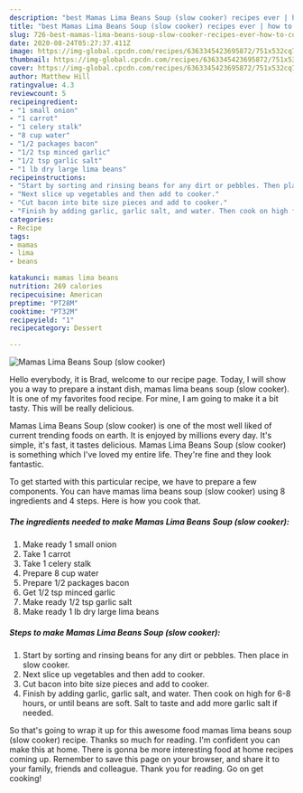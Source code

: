 ```yaml
---
description: "best Mamas Lima Beans Soup (slow cooker) recipes ever | how to cook Mamas Lima Beans Soup (slow cooker)"
title: "best Mamas Lima Beans Soup (slow cooker) recipes ever | how to cook Mamas Lima Beans Soup (slow cooker)"
slug: 726-best-mamas-lima-beans-soup-slow-cooker-recipes-ever-how-to-cook-mamas-lima-beans-soup-slow-cooker
date: 2020-08-24T05:27:37.411Z
image: https://img-global.cpcdn.com/recipes/6363345423695872/751x532cq70/mamas-lima-beans-soup-slow-cooker-recipe-main-photo.jpg
thumbnail: https://img-global.cpcdn.com/recipes/6363345423695872/751x532cq70/mamas-lima-beans-soup-slow-cooker-recipe-main-photo.jpg
cover: https://img-global.cpcdn.com/recipes/6363345423695872/751x532cq70/mamas-lima-beans-soup-slow-cooker-recipe-main-photo.jpg
author: Matthew Hill
ratingvalue: 4.3
reviewcount: 5
recipeingredient:
- "1 small onion"
- "1 carrot"
- "1 celery stalk"
- "8 cup water"
- "1/2 packages bacon"
- "1/2 tsp minced garlic"
- "1/2 tsp garlic salt"
- "1 lb dry large lima beans"
recipeinstructions:
- "Start by sorting and rinsing beans for any dirt or pebbles. Then place in slow cooker."
- "Next slice up vegetables and then add to cooker."
- "Cut bacon into bite size pieces and add to cooker."
- "Finish by adding garlic, garlic salt, and water. Then cook on high for 6-8 hours, or until beans are soft. Salt to taste and add more garlic salt if needed."
categories:
- Recipe
tags:
- mamas
- lima
- beans

katakunci: mamas lima beans 
nutrition: 269 calories
recipecuisine: American
preptime: "PT28M"
cooktime: "PT32M"
recipeyield: "1"
recipecategory: Dessert

---
```



![Mamas Lima Beans Soup (slow cooker)](https://img-global.cpcdn.com/recipes/6363345423695872/751x532cq70/mamas-lima-beans-soup-slow-cooker-recipe-main-photo.jpg)

Hello everybody, it is Brad, welcome to our recipe page. Today, I will show you a way to prepare a instant dish, mamas lima beans soup (slow cooker). It is one of my favorites food recipe. For mine, I am going to make it a bit tasty. This will be really delicious.



Mamas Lima Beans Soup (slow cooker) is one of the most well liked of current trending foods on earth. It is enjoyed by millions every day. It's simple, it's fast, it tastes delicious. Mamas Lima Beans Soup (slow cooker) is something which I've loved my entire life. They're fine and they look fantastic.


To get started with this particular recipe, we have to prepare a few components. You can have mamas lima beans soup (slow cooker) using 8 ingredients and 4 steps. Here is how you cook that.

<!--inarticleads1-->

##### The ingredients needed to make Mamas Lima Beans Soup (slow cooker):

1. Make ready 1 small onion
1. Take 1 carrot
1. Take 1 celery stalk
1. Prepare 8 cup water
1. Prepare 1/2 packages bacon
1. Get 1/2 tsp minced garlic
1. Make ready 1/2 tsp garlic salt
1. Make ready 1 lb dry large lima beans




<!--inarticleads2-->

##### Steps to make Mamas Lima Beans Soup (slow cooker):

1. Start by sorting and rinsing beans for any dirt or pebbles. Then place in slow cooker.
1. Next slice up vegetables and then add to cooker.
1. Cut bacon into bite size pieces and add to cooker.
1. Finish by adding garlic, garlic salt, and water. Then cook on high for 6-8 hours, or until beans are soft. Salt to taste and add more garlic salt if needed.




So that's going to wrap it up for this awesome food mamas lima beans soup (slow cooker) recipe. Thanks so much for reading. I'm confident you can make this at home. There is gonna be more interesting food at home recipes coming up. Remember to save this page on your browser, and share it to your family, friends and colleague. Thank you for reading. Go on get cooking!
